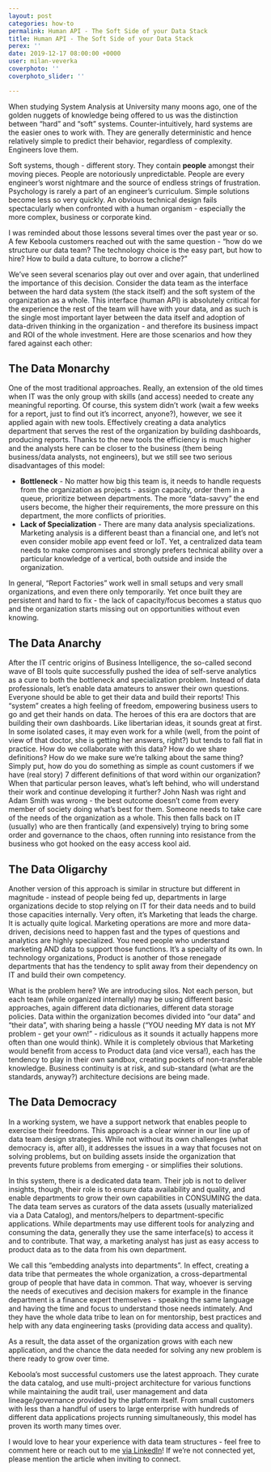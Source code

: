 ```yaml
---
layout: post
categories: how-to
permalink: Human API - The Soft Side of your Data Stack
title: Human API - The Soft Side of your Data Stack
perex: ''
date: 2019-12-17 08:00:00 +0000
user: milan-veverka
coverphoto: ''
coverphoto_slider: ''

---
```

When studying System Analysis at University many moons ago, one of the golden nuggets of knowledge being offered to us was the distinction between “hard” and “soft” systems. Counter-intuitively, hard systems are the easier ones to work with. They are generally deterministic and hence relatively simple to predict their behavior, regardless of complexity. Engineers love them.

Soft systems, though - different story. They contain **people** amongst their moving pieces. People are notoriously unpredictable. People are every engineer’s worst nightmare and the source of endless strings of frustration. Psychology is rarely a part of an engineer’s curriculum. Simple solutions become less so very quickly. An obvious technical design fails spectacularly when confronted with a human organism - especially the more complex, business or corporate kind.

I was reminded about those lessons several times over the past year or so. A few Keboola customers reached out with the same question - “how do we structure our data team? The technology choice is the easy part, but how to hire? How to build a data culture, to borrow a cliche?”

We’ve seen several scenarios play out over and over again, that underlined the importance of this decision. Consider the data team as the interface between the hard data system (the stack itself) and the soft system of the organization as a whole. This interface (human API) is absolutely critical for the experience the rest of the team will have with your data, and as such is the single most important layer between the data itself and adoption of data-driven thinking in the organization - and therefore its business impact and ROI of the whole investment. Here are those scenarios and how they fared against each other:

## The Data Monarchy

One of the most traditional approaches. Really, an extension of the old times when IT was the only group with skills (and access) needed to create any meaningful reporting. Of course, this system didn’t work (wait a few weeks for a report, just to find out it’s incorrect, anyone?), however, we see it applied again with new tools. Effectively creating a data analytics department that serves the rest of the organization by building dashboards, producing reports. Thanks to the new tools the efficiency is much higher and the analysts here can be closer to the business (them being business/data analysts, not engineers), but we still see two serious disadvantages of this model:

* **Bottleneck** - No matter how big this team is, it needs to handle requests from the organization as projects - assign capacity, order them in a queue, prioritize between departments. The more “data-savvy” the end users become, the higher their requirements, the more pressure on this department, the more conflicts of priorities.
* **Lack of Specialization** - There are many data analysis specializations. Marketing analysis is a different beast than a financial one, and let’s not even consider mobile app event feed or IoT. Yet, a centralized data team needs to make compromises and strongly prefers technical ability over a particular knowledge of a vertical, both outside and inside the organization.

In general, “Report Factories” work well in small setups and very small organizations, and even there only temporarily. Yet once built they are persistent and hard to fix - the lack of capacity/focus becomes a status quo and the organization starts missing out on opportunities without even knowing.

## The Data Anarchy

After the IT centric origins of Business Intelligence, the so-called second wave of BI tools quite successfully pushed the idea of self-serve analytics as a cure to both the bottleneck and specialization problem. Instead of data professionals, let’s enable data amateurs to answer their own questions. Everyone should be able to get their data and build their reports! This “system” creates a high feeling of freedom, empowering business users to go and get their hands on data. The heroes of this era are doctors that are building their own dashboards. Like libertarian ideas, it sounds great at first. In some isolated cases, it may even work for a while (well, from the point of view of that doctor, she is getting her answers, right?) but tends to fall flat in practice. How do we collaborate with this data? How do we share definitions? How do we make sure we’re talking about the same thing? Simply put, how do you do something as simple as count customers if we have (real story) 7 different definitions of that word within our organization? When that particular person leaves, what’s left behind, who will understand their work and continue developing it further? John Nash was right and Adam Smith was wrong - the best outcome doesn’t come from every member of society doing what’s best for them. Someone needs to take care of the needs of the organization as a whole. This then falls back on IT (usually) who are then frantically (and expensively) trying to bring some order and governance to the chaos, often running into resistance from the business who got hooked on the easy access kool aid.

## The Data Oligarchy

Another version of this approach is similar in structure but different in magnitude - instead of people being fed up, departments in large organizations decide to stop relying on IT for their data needs and to build those capacities internally. Very often, it’s Marketing that leads the charge. It is actually quite logical. Marketing operations are more and more data-driven, decisions need to happen fast and the types of questions and analytics are highly specialized. You need people who understand marketing AND data to support those functions. It’s a specialty of its own. In technology organizations, Product is another of those renegade departments that has the tendency to split away from their dependency on IT and build their own competency.

What is the problem here? We are introducing silos. Not each person, but each team (while organized internally) may be using different basic approaches, again different data dictionaries, different data storage policies. Data within the organization becomes divided into “our data” and “their data”, with sharing being a hassle (“YOU needing MY data is not MY problem - get your own!” - ridiculous as it sounds it actually happens more often than one would think). While it is completely obvious that Marketing would benefit from access to Product data (and vice versa!), each has the tendency to play in their own sandbox, creating pockets of non-transferable knowledge. Business continuity is at risk, and sub-standard (what are the standards, anyway?) architecture decisions are being made.

## The Data Democracy

In a working system, we have a support network that enables people to exercise their freedoms. This approach is a clear winner in our line up of data team design strategies. While not without its own challenges (what democracy is, after all), it addresses the issues in a way that focuses not on solving problems, but on building assets inside the organization that prevents future problems from emerging - or simplifies their solutions.

In this system, there is a dedicated data team. Their job is not to deliver insights, though, their role is to ensure data availability and quality, and enable departments to grow their own capabilities in CONSUMING the data. The data team serves as curators of the data assets (usually materialized via a Data Catalog), and mentors/helpers to department-specific applications. While departments may use different tools for analyzing and consuming the data, generally they use the same interface(s) to access it and to contribute. That way, a marketing analyst has just as easy access to product data as to the data from his own department.

We call this “embedding analysts into departments”. In effect, creating a data tribe that permeates the whole organization, a cross-departmental group of people that have data in common. That way, whoever is serving the needs of executives and decision makers for example in the finance department is a finance expert themselves - speaking the same language and having the time and focus to understand those needs intimately. And they have the whole data tribe to lean on for mentorship, best practices and help with any data engineering tasks (providing data access and quality).

As a result, the data asset of the organization grows with each new application, and the chance the data needed for solving any new problem is there ready to grow over time.

Keboola’s most successful customers use the latest approach. They curate the data catalog, and use multi-project architecture for various functions while maintaining the audit trail, user management and data lineage/governance provided by the platform itself. From small customers with less than a handful of users to large enterprise with hundreds of different data applications projects running simultaneously, this model has proven its worth many times over.

I would love to hear your experience with data team structures - feel free to comment here or reach out to me [via LinkedIn](https://www.linkedin.com/in/milanveverka/)! If we’re not connected yet, please mention the article when inviting to connect.